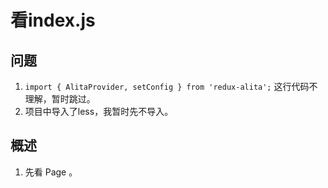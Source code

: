 # 看index.js
## 问题
1.  `import { AlitaProvider, setConfig } from 'redux-alita';` 这行代码不理解，暂时跳过。
2. 项目中导入了less，我暂时先不导入。
## 概述
1. 先看 Page 。